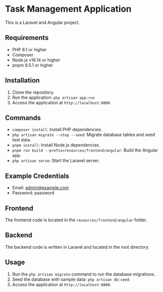 # Task Management Application

This is a Laravel and Angular project.

## Requirements

- PHP 8.1 or higher
- Composer
- Node.js v16.14 or higher
- pnpm 8.5.1 or higher

## Installation

1. Clone the repository.
2. Run the application: `php artisan app:run`
3. Access the application at `http://localhost:8000`

## Commands

- `composer install`: Install PHP dependencies.
- `php artisan migrate --step --seed`: Migrate database tables and seed test data.
- `pnpm install`: Install Node.js dependencies.
- `pnpm run build --prefix=resources/frontend/angular`: Build the Angular app.
- `php artisan serve`: Start the Laravel server.

## Example Credentials
- Email: admin@example.com
- Password: password

## Frontend

The frontend code is located in the `resources/frontend/angular` folder.

## Backend

The backend code is written in Laravel and located in the root directory.

## Usage

1. Run the `php artisan migrate` command to run the database migrations.
2. Seed the database with sample data: `php artisan db:seed`.
3. Access the application at `http://localhost:8000`.
